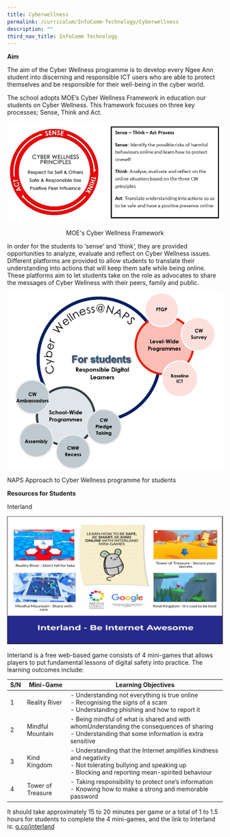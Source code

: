 ```yaml
---
title: Cyberwellness
permalink: /curriculum/InfoComm-Technology/Cyberwellness
description: ""
third_nav_title: InfoComm Technology
---
```

**Aim**

The aim of the Cyber Wellness programme is to develop every Ngee Ann student into discerning and responsible ICT users who are able to protect themselves and be responsible for their well-being in the cyber world.

  

The school adopts MOE’s Cyber Wellness Framework in education our students on Cyber Wellness. This framework focuses on three key processes; Sense, Think and Act.

![](/images/Cyberwellness.jpeg)

<center>MOE's Cyber Wellness Framework</center>

  

In order for the students to ‘sense’ and ‘think’, they are provided opportunities to analyze, evaluate and reflect on Cyber Wellness issues. Different platforms are provided to allow students to translate their understanding into actions that will keep them safe while being online. These platforms aim to let students take on the role as advocates to share the messages of Cyber Wellness with their peers, family and public.

![](/images/NAPS.png)

NAPS Approach to Cyber Wellness programme for students  

**Resources for Students**

Interland

![](/images/Interland.jpeg)

Interland is a free web-based game consists of 4 mini-games that allows players to put fundamental lessons of digital safety into practice. The learning outcomes include:

| S/N| Mini-Game| Learning Objectives |
| -------- | -------- | -------- |
| 1    | Reality River   | -   Understanding not everything is true online<br>-   Recognising the signs of a scam<br>-   Understanding phishing and how to report it   |
|2|Mindful Mountain|-   Being mindful of what is shared and with whomUnderstanding the consequences of sharing<br>-   Understanding that some information is extra sensitive
|3|Kind Kingdom|-   Understanding that the Internet amplifies kindness and negativity<br>-   Not tolerating bullying and speaking up<br>-   Blocking and reporting mean-spirited behaviour
|4|Tower of Treasure|-   Taking responsibility to protect one’s information<br>-   Knowing how to make a strong and memorable password

It should take approximately 15 to 20 minutes per game or a total of 1 to 1.5 hours for students to complete the 4 mini-games, and the link to Interland is: [g.co/interland](https://beinternetawesome.withgoogle.com/en_us/interland)